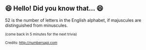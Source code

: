 ## :smile: Hello! Did you know that... :smile:
52 is the number of letters in the English alphabet, if majuscules are distinguished from minuscules.

<sup>(come back in 5 minutes for the next trivia)</sup>


<sup>Credits: http://numbersapi.com</sup>
